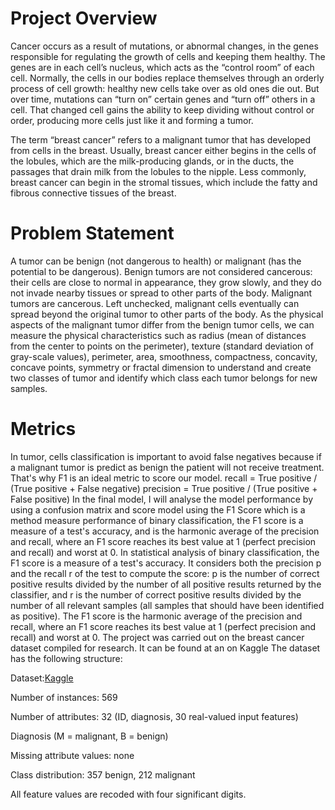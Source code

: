 # Project Overview

Cancer occurs as a result of mutations, or abnormal changes, in the genes responsible for regulating the growth of cells and keeping them healthy. The genes are in each cell’s nucleus, which acts as the “control room” of each cell. Normally, the cells in our bodies replace themselves through an orderly process of cell growth: healthy new cells take over as old ones die out. But over time, mutations can “turn on” certain genes and “turn off” others in a cell. That changed cell gains the ability to keep dividing without control or order, producing more cells just like it and forming a tumor.

The term “breast cancer” refers to a malignant tumor that has developed from cells in the breast. Usually, breast cancer either begins in the cells of the lobules, which are the milk-producing glands, or in the ducts, the passages that drain milk from the lobules to the nipple. Less commonly, breast cancer can begin in the stromal tissues, which include the fatty and fibrous connective tissues of the breast.

# Problem Statement

A tumor can be benign (not dangerous to health) or malignant (has the potential to be dangerous). Benign tumors are not considered cancerous: their cells are close to normal in appearance, they grow slowly, and they do not invade nearby tissues or spread to other parts of the body. Malignant tumors are cancerous. Left unchecked, malignant cells eventually can spread beyond the original tumor to other parts of the body. As the physical aspects of the malignant tumor differ from the benign tumor cells, we can measure the physical characteristics such as radius (mean of distances from the center to points on the perimeter), texture (standard deviation of gray-scale values), perimeter, area, smoothness, compactness, concavity, concave points, symmetry or fractal dimension to understand and create two classes of tumor and identify which class each tumor belongs for new samples.

# Metrics

In tumor, cells classification is important to avoid false negatives because if a malignant tumor is predict as benign the patient will not receive treatment. That's why F1 is an ideal metric to score our model.
recall = True positive / (True positive + False negative)
precision = True positive / (True positive + False positive)
In the final model, I will analyse the model performance by using a confusion matrix and score model using the F1 Score which is a method measure performance of binary classification, the F1 score is a measure of a test's accuracy, and is the harmonic average of the precision and recall, where an F1 score reaches its best value at 1 (perfect precision and recall) and worst at 0.
In statistical analysis of binary classification, the F1 score is a measure of a test's accuracy. It considers both the precision p and the recall r of the test to compute the score: p is the number of correct positive results divided by the number of all positive results returned by the classifier, and r is the number of correct positive results divided by the number of all relevant samples (all samples that should have been identified as positive). The F1 score is the harmonic average of the precision and recall, where an F1 score reaches its best value at 1 (perfect precision and recall) and worst at 0.
The project was carried out on the breast cancer dataset compiled for research. It can be found at an on Kaggle
The dataset has the following structure:

Dataset:[Kaggle](https://www.kaggle.com/datasets/uciml/breast-cancer-wisconsin-data)

Number of instances: 569

Number of attributes: 32 (ID, diagnosis, 30 real-valued input features)

Diagnosis (M = malignant, B = benign)

Missing attribute values: none

Class distribution: 357 benign, 212 malignant

All feature values are recoded with four significant digits.
